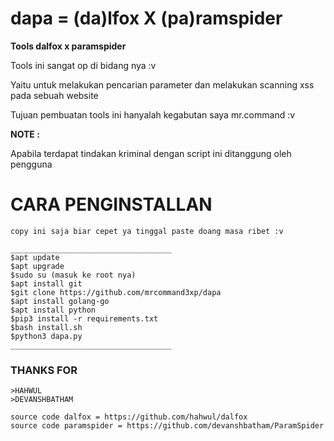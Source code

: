 # dapa = (da)lfox X (pa)ramspider

**Tools dalfox x paramspider**

Tools ini sangat op di bidang nya :v 

Yaitu untuk melakukan pencarian parameter dan melakukan scanning xss pada sebuah website

Tujuan pembuatan tools ini hanyalah kegabutan saya mr.command :v

**NOTE :**

Apabila terdapat tindakan kriminal dengan script ini ditanggung oleh pengguna

# CARA PENGINSTALLAN

```
copy ini saja biar cepet ya tinggal paste doang masa ribet :v

____________________________________
$apt update
$apt upgrade
$sudo su (masuk ke root nya)
$apt install git
$git clone https://github.com/mrcommand3xp/dapa
$apt install golang-go
$apt install python
$pip3 install -r requirements.txt
$bash install.sh
$python3 dapa.py
____________________________________

```
### THANKS FOR
```
>HAHWUL
>DEVANSHBATHAM

source code dalfox = https://github.com/hahwul/dalfox
source code paramspider = https://github.com/devanshbatham/ParamSpider
```
